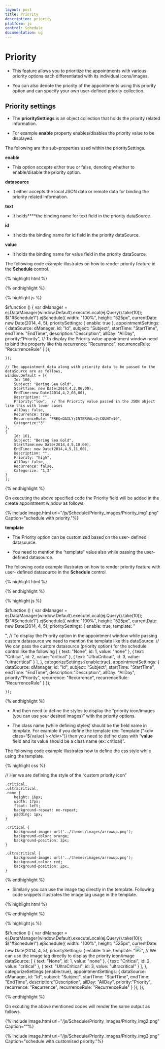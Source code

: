 ```yaml
---
layout: post
title: Priority
description: priority
platform: js
control: Schedule
documentation: ug
---
```


# Priority

* This feature allows you to prioritize the appointments with various priority options each differentiated with its individual icons/images. 

* You can also denote the priority of the appointments using this priority option and can specify your own user-defined priority collection.

## Priority settings

* The **prioritySettings** is an object collection that holds the priority related information. 

* For example **enable** property enables/disables the priority value to be displayed.





The following are the sub-properties used within the prioritySettings.

**enable**

* This option accepts either true or false, denoting whether to enable/disable the priority option.

**datasource** 

* It either accepts the local JSON data or remote data for binding the priority related information.

**text**

* It holds****the binding name for text field in the priority dataSource.

**id**

* It holds the binding name for id field in the priority dataSource.



**value**

* It holds the binding name for value field in the priority dataSource.

The following code example illustrates on how to render priority feature in the **Schedule** control.



{% highlight html %}

<div id="Schedule1"></div>

{% endhighlight %}

{% highlight js %}

 $(function () {
        var dManager = ej.DataManager(window.Default).executeLocal(ej.Query().take(10));
        $("#Schedule1").ejSchedule({
            width: "100%",
            height: "525px",
            currentDate: new Date(2014, 4, 5),
            prioritySettings: {
            enable: true
          },
            appointmentSettings: {
                dataSource: dManager,
                id: "Id",
                subject: "Subject",
                startTime: "StartTime",
                endTime: "EndTime",
                description:"Description",
                allDay: "AllDay",
                priority:"Priority", // To display the Priority value appointment window need to bind the property like this
                recurrence: "Recurrence",
                recurrenceRule: "RecurrenceRule"
            }
        });

    });

    // The appointment data along with priority data to be passed to the dataSource are as follows,
    window.Default = [{
        Id: 100,
        Subject: "Bering Sea Gold",
        StartTime: new Date(2014,4,2,06,00),
        EndTime:new Date(2014,4,2,08,00),
        Description: "",
        Priority:"low",  // The Priority value passed in the JSON object like this with lower cases
        AllDay: false,
        Recurrence: true,
        RecurrenceRule: "FREQ=DAILY;INTERVAL=2;COUNT=10",
        Categorize:"3"
    },
    {
        Id: 101,
        Subject: "Bering Sea Gold",
        StartTime:new Date(2014,4,5,10,00),
        EndTime: new Date(2014,4,5,11,00),
        Description: "",
        Priority: "high",
        AllDay: false,
        Recurrence: false,
        Categorize: "1,3"
    }
    ];


{% endhighlight %}



  On executing the above specified code the Priority field will be added in the create appointment window as follows:

 {% include image.html url="/js/Schedule/Priority_images/Priority_img1.png" Caption="schedule with priority."%}



**template**

* The Priority option can be customized based on the user- defined datasource. 

* You need to mention the “template” value also while passing the user-defined datasource. 



The following code example illustrates on how to render priority feature with user- defined datasource in the **Schedule** control. 



{% highlight html %}

<div id="Schedule1"></div>

{% endhighlight %}

{% highlight js %}

 $(function () {
        var dManager = ej.DataManager(window.Default).executeLocal(ej.Query().take(10));
        $("#Schedule1").ejSchedule({
            width: "100%",
            height: "525px",
            currentDate: new Date(2014, 4, 5),
          prioritySettings: {
          enable: true,
          template: "<div class='${value}'></div>",  // To display the Priority option in the appointment window while passing custom datasource we need to mention the template like this
          dataSource:  // We can pass the custom datasource (priority option) for the schedule control like the following
          [
          { text: "None", id: 1, value: "none" },
          { text: "Critical", id: 2, value: "critical" },
          { text: "UltraCritical", id: 3, value: "ultracritical" }
          ],
          },
            categorizeSettings:{enable:true},
            appointmentSettings: {
                dataSource: dManager,
                id: "Id",
                subject: "Subject",
                startTime: "StartTime",
                endTime: "EndTime",
                description:"Description",
                allDay: "AllDay",
                priority:"Priority",
                recurrence: "Recurrence",
                recurrenceRule: "RecurrenceRule"
            }
        });

    });


{% endhighlight %}



* And then need to define the styles to display the “priority icon/images (you can use your desired images)” with the priority options. 

* The class name (while defining styles) should be the field name in template. For example if you define the template (ex: Template ("&lt;div class='${value}'&gt;&lt;/div&gt;")) then you need to define class with “**value** field and its value should be a class name (ex: critical)”. 



The following code example illustrates how to define the css style while using the template.



{% highlight css %}

// Her we are defining the style of the “custom priority icon”


    .critical,
    .ultracritical,
    .none {
        height: 16px;
        width: 17px;
        float: left;
        background-repeat: no-repeat;
        padding: 1px;
    }

    .critical {
        background-image: url('../themes/images/arrowup.png');
        background-color: orange;
        background-position: 2px;
    }

    .ultracritical {
        background-image: url('../themes/images/arrowup.png');
        background-color: red;
        background-position: 2px;
    }



{% endhighlight %}





* Similarly you can use the image tag directly in the template. Following code snippets illustrates the image tag usage in the template.



{% highlight html %}

<div id="Schedule1"></div>

{% endhighlight %}

{% highlight js %}

 $(function () {
        var dManager = ej.DataManager(window.Default).executeLocal(ej.Query().take(10));
        $("#Schedule1").ejSchedule({
            width: "100%",
            height: "525px",
            currentDate: new Date(2014, 4, 5),
            prioritySettings: {
                enable: true,
                template: "<img class='eimg' src='../images/schedule/${value}.png' height='20px' width='20px'/>",  // We can use the image tag directly to display the priority icon/image
                dataSource:
                [
                { text: "None", id: 1, value: "none" },
                { text: "Critical", id: 2, value: "critical" },
                { text: "UltraCritical", id: 3, value: "ultracritical" }
                ],
            },
            categorizeSettings:{enable:true},
            appointmentSettings: {
                dataSource: dManager,
                id: "Id",
                subject: "Subject",
                startTime: "StartTime",
                endTime: "EndTime",
                description:"Description",
                allDay: "AllDay",
                priority:"Priority",
                recurrence: "Recurrence",
                recurrenceRule: "RecurrenceRule"
            }
        });
    });


{% endhighlight %}



On excuting the above mentioned codes will render the same output as follows.

 {% include image.html url="/js/Schedule/Priority_images/Priority_img2.png" Caption=""%}


{% include image.html url="/js/Schedule/Priority_images/Priority_img3.png" Caption="schedule with customised priority."%}

